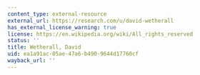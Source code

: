```yaml
---
content_type: external-resource
external_url: https://research.com/u/david-wetherall
has_external_license_warning: true
license: https://en.wikipedia.org/wiki/All_rights_reserved
status: ''
title: Wetherall, David
uid: ea1a91ac-05ae-47a6-b490-9644d17760cf
wayback_url: ''
---
```


